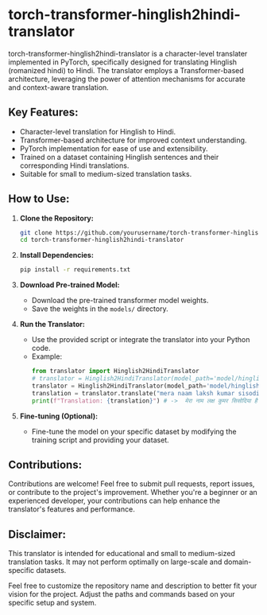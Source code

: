 # torch-transformer-hinglish2hindi-translator
torch-transformer-hinglish2hindi-translator is a character-level translater implemented in PyTorch, specifically designed for translating Hinglish (romanized hindi) to Hindi. The translator employs a Transformer-based architecture, leveraging the power of attention mechanisms for accurate and context-aware translation.

## Key Features:
- Character-level translation for Hinglish to Hindi.
- Transformer-based architecture for improved context understanding.
- PyTorch implementation for ease of use and extensibility.
- Trained on a dataset containing Hinglish sentences and their corresponding Hindi translations.
- Suitable for small to medium-sized translation tasks.

## How to Use:
1. **Clone the Repository:**
   ```bash
   git clone https://github.com/yourusername/torch-transformer-hinglish2hindi-translator.git
   cd torch-transformer-hinglish2hindi-translator
   ```

2. **Install Dependencies:**
   ```bash
   pip install -r requirements.txt
   ```

3. **Download Pre-trained Model:**
   - Download the pre-trained transformer model weights.
   - Save the weights in the `models/` directory.

4. **Run the Translator:**
   - Use the provided script or integrate the translator into your Python code.
   - Example:
     ```python
     from translator import Hinglish2HindiTranslator
     # translator = Hinglish2HindiTranslator(model_path='model/hinglish2hindi_oneHot_epoch-50.pth.tar', model_type_oneHot=True)
     translator = Hinglish2HindiTranslator(model_path='model/hinglish2hindi_epoch-50.pth.tar', model_type_oneHot=False)
     translation = translator.translate("mera naam laksh kumar sisodiya hai")
     print(f"Translation: {translation}") # ->  मेरा नाम लक्ष कुमर सिसोदिया है
     ```

5. **Fine-tuning (Optional):**
   - Fine-tune the model on your specific dataset by modifying the training script and providing your dataset.

## Contributions:
Contributions are welcome! Feel free to submit pull requests, report issues, or contribute to the project's improvement. Whether you're a beginner or an experienced developer, your contributions can help enhance the translator's features and performance.

## Disclaimer:
This translator is intended for educational and small to medium-sized translation tasks. It may not perform optimally on large-scale and domain-specific datasets.

Feel free to customize the repository name and description to better fit your vision for the project. Adjust the paths and commands based on your specific setup and system.
